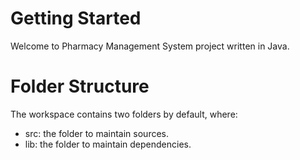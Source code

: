 # Getting Started
Welcome to Pharmacy Management System project written in Java.

# Folder Structure
The workspace contains two folders by default, where:
- src: the folder to maintain sources.
- lib: the folder to maintain dependencies.
